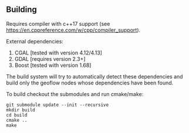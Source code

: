 ## Building
Requires compiler with c++17 support (see https://en.cppreference.com/w/cpp/compiler_support).

External dependencies:
1. CGAL [tested with version 4.12/4.13]
1. GDAL [requires version 2.3+]
1. Boost [tested with version 1.68]

The build system will try to automatically detect these dependencies and build only the geoflow nodes whose dependencies have been found.

To build checkout the submodules and run cmake/make:
```
git submodule update --init --recursive
mkdir build
cd build
cmake ..
make
```
 
